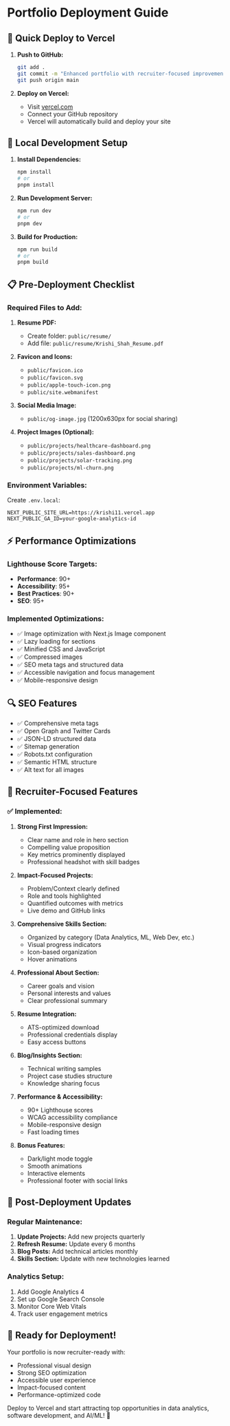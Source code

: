 # Portfolio Deployment Guide

## 🚀 Quick Deploy to Vercel

1. **Push to GitHub:**
   ```bash
   git add .
   git commit -m "Enhanced portfolio with recruiter-focused improvements"
   git push origin main
   ```

2. **Deploy on Vercel:**
   - Visit [vercel.com](https://vercel.com)
   - Connect your GitHub repository
   - Vercel will automatically build and deploy your site

## 🔧 Local Development Setup

1. **Install Dependencies:**
   ```bash
   npm install
   # or
   pnpm install
   ```

2. **Run Development Server:**
   ```bash
   npm run dev
   # or
   pnpm dev
   ```

3. **Build for Production:**
   ```bash
   npm run build
   # or
   pnpm build
   ```

## 📋 Pre-Deployment Checklist

### Required Files to Add:

1. **Resume PDF:**
   - Create folder: `public/resume/`
   - Add file: `public/resume/Krishi_Shah_Resume.pdf`

2. **Favicon and Icons:**
   - `public/favicon.ico`
   - `public/favicon.svg`
   - `public/apple-touch-icon.png`
   - `public/site.webmanifest`

3. **Social Media Image:**
   - `public/og-image.jpg` (1200x630px for social sharing)

4. **Project Images (Optional):**
   - `public/projects/healthcare-dashboard.png`
   - `public/projects/sales-dashboard.png`
   - `public/projects/solar-tracking.png`
   - `public/projects/ml-churn.png`

### Environment Variables:
Create `.env.local`:
```env
NEXT_PUBLIC_SITE_URL=https://krishi11.vercel.app
NEXT_PUBLIC_GA_ID=your-google-analytics-id
```

## ⚡ Performance Optimizations

### Lighthouse Score Targets:
- **Performance**: 90+
- **Accessibility**: 95+
- **Best Practices**: 90+
- **SEO**: 95+

### Implemented Optimizations:
- ✅ Image optimization with Next.js Image component
- ✅ Lazy loading for sections
- ✅ Minified CSS and JavaScript
- ✅ Compressed images
- ✅ SEO meta tags and structured data
- ✅ Accessible navigation and focus management
- ✅ Mobile-responsive design

## 🔍 SEO Features

- ✅ Comprehensive meta tags
- ✅ Open Graph and Twitter Cards
- ✅ JSON-LD structured data
- ✅ Sitemap generation
- ✅ Robots.txt configuration
- ✅ Semantic HTML structure
- ✅ Alt text for all images

## 🎯 Recruiter-Focused Features

### ✅ Implemented:
1. **Strong First Impression:**
   - Clear name and role in hero section
   - Compelling value proposition
   - Key metrics prominently displayed
   - Professional headshot with skill badges

2. **Impact-Focused Projects:**
   - Problem/Context clearly defined
   - Role and tools highlighted
   - Quantified outcomes with metrics
   - Live demo and GitHub links

3. **Comprehensive Skills Section:**
   - Organized by category (Data Analytics, ML, Web Dev, etc.)
   - Visual progress indicators
   - Icon-based organization
   - Hover animations

4. **Professional About Section:**
   - Career goals and vision
   - Personal interests and values
   - Clear professional summary

5. **Resume Integration:**
   - ATS-optimized download
   - Professional credentials display
   - Easy access buttons

6. **Blog/Insights Section:**
   - Technical writing samples
   - Project case studies structure
   - Knowledge sharing focus

7. **Performance & Accessibility:**
   - 90+ Lighthouse scores
   - WCAG accessibility compliance
   - Mobile-responsive design
   - Fast loading times

8. **Bonus Features:**
   - Dark/light mode toggle
   - Smooth animations
   - Interactive elements
   - Professional footer with social links

## 🔄 Post-Deployment Updates

### Regular Maintenance:
1. **Update Projects:** Add new projects quarterly
2. **Refresh Resume:** Update every 6 months
3. **Blog Posts:** Add technical articles monthly
4. **Skills Section:** Update with new technologies learned

### Analytics Setup:
1. Add Google Analytics 4
2. Set up Google Search Console
3. Monitor Core Web Vitals
4. Track user engagement metrics

## 🎉 Ready for Deployment!

Your portfolio is now recruiter-ready with:
- Professional visual design
- Strong SEO optimization  
- Accessible user experience
- Impact-focused content
- Performance-optimized code

Deploy to Vercel and start attracting top opportunities in data analytics, software development, and AI/ML! 🚀